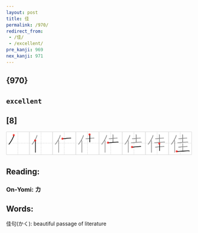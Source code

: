 ```yaml
---
layout: post
title: 佳
permalink: /970/
redirect_from:
 - /佳/
 - /excellent/
pre_kanji: 969
nex_kanji: 971
---
```


## {970}

## `excellent`

## [8]

<div class="stroke"><img src="../images/E4BDB3.png" /></div>

## Reading:

### On-Yomi: カ

## Words:

佳句(かく): beautiful passage of literature
